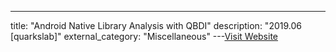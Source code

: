 ---
title: "Android Native Library Analysis with QBDI"
description: "2019.06 [quarkslab]"
external_category: "Miscellaneous"
---[Visit Website](https://blog.quarkslab.com/android-native-library-analysis-with-qbdi.html)

